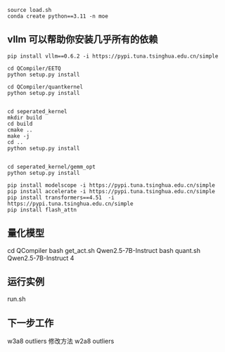 ```
source load.sh
conda create python==3.11 -n moe
```

## vllm 可以帮助你安装几乎所有的依赖

```
pip install vllm==0.6.2 -i https://pypi.tuna.tsinghua.edu.cn/simple

cd QCompiler/EETQ
python setup.py install

cd QCompiler/quantkernel
python setup.py install


cd seperated_kernel
mkdir build
cd build
cmake ..
make -j
cd ..
python setup.py install 


cd seperated_kernel/gemm_opt
python setup.py install 

pip install modelscope -i https://pypi.tuna.tsinghua.edu.cn/simple
pip install accelerate -i https://pypi.tuna.tsinghua.edu.cn/simple
pip install transformers==4.51  -i https://pypi.tuna.tsinghua.edu.cn/simple
pip install flash_attn
```

## 量化模型

cd QCompiler
bash get_act.sh Qwen2.5-7B-Instruct
bash quant.sh Qwen2.5-7B-Instruct  4

## 运行实例

run.sh


## 下一步工作
w3a8 outliers
修改方法
w2a8 outliers
